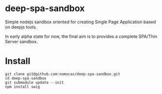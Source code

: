 deep-spa-sandbox
====

Simple nodejs sandbox oriented for creating Single Page Application based on deepjs tools.

In early alpha state for now, the final aim is to provides a complete SPA/Thin Server sandbox.


Install
===

```shell
git clone git@github.com:nomocas/deep-spa-sandbox.git
cd deep-spa-sandbox
git submodule update --init
npm install swig
```
